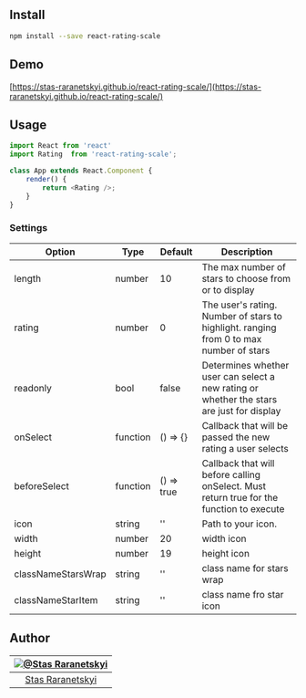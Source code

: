 ## Install

```sh
npm install --save react-rating-scale
```

## Demo

[https://stas-raranetskyi.github.io/react-rating-scale/](https://stas-raranetskyi.github.io/react-rating-scale/)

## Usage

```javascript
import React from 'react'
import Rating  from 'react-rating-scale';

class App extends React.Component {
    render() {
        return <Rating />;
    }
}
```

### Settings

Option | Type | Default | Description
------ | ---- | ------- | -----------
length | number | 10 | The max number of stars to choose from or to display
rating | number | 0 | The user's rating. Number of stars to highlight. ranging from 0 to max number of stars
readonly | bool | false | Determines whether user can select a new rating or whether the stars are just for display
onSelect | function | () => {} | Callback that will be passed the new rating a user selects
beforeSelect | function | () => true | Callback that will before calling onSelect. Must return true for the function to execute
icon | string | '' | Path to your icon.
width | number | 20 | width icon
height | number | 19 | height icon
classNameStarsWrap | string | '' | class name for stars wrap
classNameStarItem | string | '' | class name fro star icon

## Author

|[![@Stas Raranetskyi](https://avatars0.githubusercontent.com/u/11090889?s=128&v=4)](https://github.com/stas-raranetskyi/)|
|:---:|
|[Stas Raranetskyi](https://github.com/stas-raranetskyi/)|
